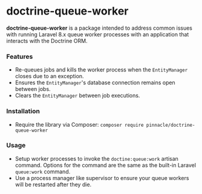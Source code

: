 # doctrine-queue-worker
**doctrine-queue-worker** is a package intended to address common issues with running Laravel 8.x queue worker processes with an application that interacts with the Doctrine ORM.

### Features

- Re-queues jobs and kills the worker process when the `EntityManager` closes due to an exception.
- Ensures the `EntityManager`'s database connection remains open between jobs.
- Clears the `EntityManager` between job executions.

### Installation

- Require the library via Composer: `composer require pinnacle/doctrine-queue-worker`

### Usage

- Setup worker processes to invoke the `doctine:queue:work` artisan command. Options for the command are the same as the built-in Laravel `queue:work` command.
- Use a process manager like supervisor to ensure your queue workers will be restarted after they die.

